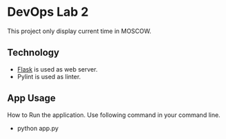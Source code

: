 # DevOps Lab 2

This project only display current time in MOSCOW.

## Technology

+ [Flask](https://flask.palletsprojects.com/en/latest/) is used as web server.
+ Pylint is used as linter.

## App Usage

How to Run the application. Use following command in your command line.

+ python app.py
